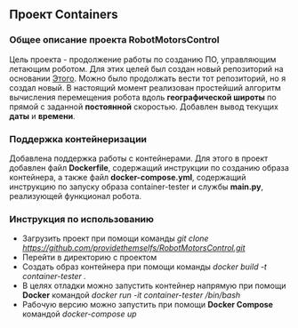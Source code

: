 ## Проект Containers

### Общее описание проекта RobotMotorsControl

Цель проекта - продолжение работы по созданию ПО, управляющим летающим роботом. Для этих целей был создан новый репозиторий на основании [Этого](https://github.com/providethemselfs/RobotMotorsControl). Можно было продолжать вести тот репозиторий, но я создал новый.
В настоящий момент реализован простейший алгоритм вычисления перемещения робота вдоль **географической широты** по прямой с заданной **постоянной** скоростью. Добавлен вывод текущих **даты** и **времени**.

### Поддержка контейнеризации
Добавлена поддержка работы с контейнерами. Для этого в проект добавлен файл **Dockerfile**, содержащий инструкции по созданию образа контейнера, а также файл **docker-compose.yml**, содержащий инструкцию по запуску образа container-tester и службы **main.py**, реализующей функционал робота.

### Инструкция по использованию
* Загрузить проект при помощи команды _git clone https://github.com/providethemselfs/RobotMotorsControl.git_
* Перейти в директорию с проектом
* Создать образ контейнера при помощи команды _docker build -t container-tester ._
* В целях отладки можно запустить контейнер напрямую при помощи **Docker** командой _docker run -it container-tester /bin/bash_
* Рабочую версию можно запустить при помощи **Docker Compose** командой _docker-compose up_